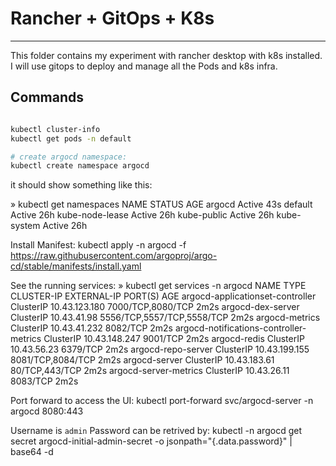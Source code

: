 # Rancher + GitOps + K8s

---

This folder contains my experiment with rancher desktop with k8s installed. I will use gitops to deploy and manage
all the Pods and k8s infra.

## Commands

```sh

kubectl cluster-info
kubectl get pods -n default

# create argocd namespace:
kubectl create namespace argocd

```

it should show something like this:

» kubectl get namespaces
NAME STATUS AGE
argocd Active 43s
default Active 26h
kube-node-lease Active 26h
kube-public Active 26h
kube-system Active 26h

Install Manifest:
kubectl apply -n argocd -f https://raw.githubusercontent.com/argoproj/argo-cd/stable/manifests/install.yaml

See the running services:
» kubectl get services -n argocd
NAME TYPE CLUSTER-IP EXTERNAL-IP PORT(S) AGE
argocd-applicationset-controller ClusterIP 10.43.123.180 <none> 7000/TCP,8080/TCP 2m2s
argocd-dex-server ClusterIP 10.43.41.98 <none> 5556/TCP,5557/TCP,5558/TCP 2m2s
argocd-metrics ClusterIP 10.43.41.232 <none> 8082/TCP 2m2s
argocd-notifications-controller-metrics ClusterIP 10.43.148.247 <none> 9001/TCP 2m2s
argocd-redis ClusterIP 10.43.56.23 <none> 6379/TCP 2m2s
argocd-repo-server ClusterIP 10.43.199.155 <none> 8081/TCP,8084/TCP 2m2s
argocd-server ClusterIP 10.43.183.61 <none> 80/TCP,443/TCP 2m2s
argocd-server-metrics ClusterIP 10.43.26.11 <none> 8083/TCP 2m2s

Port forward to access the UI:
kubectl port-forward svc/argocd-server -n argocd 8080:443

Username is `admin`
Password can be retrived by:
kubectl -n argocd get secret argocd-initial-admin-secret -o jsonpath="{.data.password}" | base64 -d
